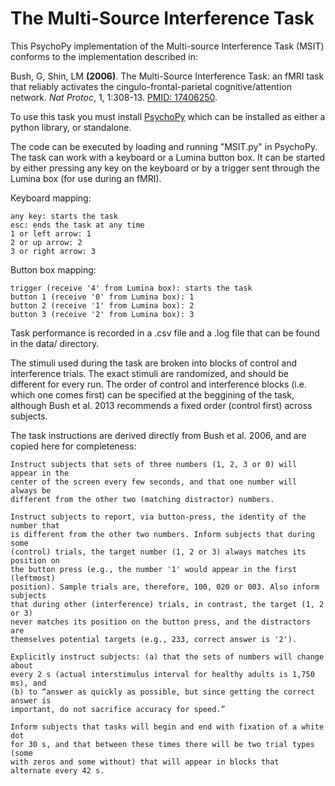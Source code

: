 The Multi-Source Interference Task
==================================

This PsychoPy implementation of the Multi-source Interference Task (MSIT)
conforms to the implementation described in: 

Bush, G, Shin, LM **(2006)**. The Multi-Source Interference Task: an fMRI task that
reliably activates the cingulo-frontal-parietal cognitive/attention network.
*Nat Protoc*, 1, 1:308-13. [PMID: 17406250](http://www.ncbi.nlm.nih.gov/pubmed/17406250).

To use this task you must install [PsychoPy](http://www.PsychoPy.org/) which
can be installed as either a python library, or standalone. 

The code can be executed by loading and running "MSIT.py" in PsychoPy.  The
task can work with a keyboard or a Lumina button box. It can be started by
either pressing any key on the keyboard or by a trigger sent through the Lumina
box (for use during an fMRI).


Keyboard mapping:

    any key: starts the task
    esc: ends the task at any time
    1 or left arrow: 1
    2 or up arrow: 2
    3 or right arrow: 3

Button box mapping:

    trigger (receive '4' from Lumina box): starts the task
    button 1 (receive '0' from Lumina box): 1
    button 2 (receive '1' from Lumina box): 2
    button 3 (receive '2' from Lumina box): 3

Task performance is recorded in a .csv file and a .log file that can be found
in the data/ directory.

The stimuli used during the task are broken into blocks of control and
interference trials. The exact stimuli are randomized, and should be different
for every run. The order of control and interference blocks (i.e. which one
	comes first) can be specified at the beggining of the task, although Bush
	et al. 2013 recommends a fixed order (control first) across subjects. 


The task instructions are derived directly from Bush et al. 2006, and are
copied here for completeness:

    Instruct subjects that sets of three numbers (1, 2, 3 or 0) will appear in the
    center of the screen every few seconds, and that one number will always be
    different from the other two (matching distractor) numbers.

    Instruct subjects to report, via button-press, the identity of the number that
    is different from the other two numbers. Inform subjects that during some
    (control) trials, the target number (1, 2 or 3) always matches its position on
    the button press (e.g., the number '1' would appear in the first (leftmost)
    position). Sample trials are, therefore, 100, 020 or 003. Also inform subjects
    that during other (interference) trials, in contrast, the target (1, 2 or 3)
    never matches its position on the button press, and the distractors are
    themselves potential targets (e.g., 233, correct answer is '2').

    Explicitly instruct subjects: (a) that the sets of numbers will change about
    every 2 s (actual interstimulus interval for healthy adults is 1,750 ms), and
    (b) to “answer as quickly as possible, but since getting the correct answer is
    important, do not sacrifice accuracy for speed.”

    Inform subjects that tasks will begin and end with fixation of a white dot
    for 30 s, and that between these times there will be two trial types (some
    with zeros and some without) that will appear in blocks that
    alternate every 42 s. 
	    
